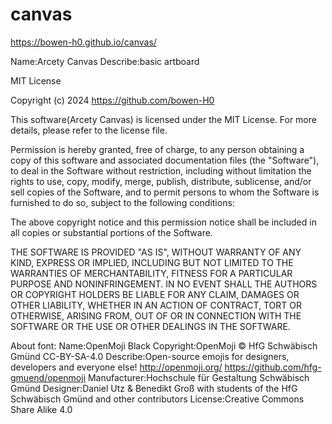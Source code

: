 # canvas
https://bowen-h0.github.io/canvas/

Name:Arcety Canvas
Describe:basic artboard


MIT License

Copyright (c) 2024 https://github.com/bowen-H0

This software(Arcety Canvas) is licensed under the MIT License. For more details, please refer to the license file.
    
Permission is hereby granted, free of charge, to any person obtaining a copy of this software and associated documentation files (the "Software"), to deal in the Software without restriction, including without limitation the rights to use, copy, modify, merge, publish, distribute, sublicense, and/or sell copies of the Software, and to permit persons to whom the Software is furnished to do so, subject to the following conditions:

The above copyright notice and this permission notice shall be included in all copies or substantial portions of the Software.

THE SOFTWARE IS PROVIDED "AS IS", WITHOUT WARRANTY OF ANY KIND, EXPRESS OR IMPLIED, INCLUDING BUT NOT LIMITED TO THE WARRANTIES OF MERCHANTABILITY, FITNESS FOR A PARTICULAR PURPOSE AND NONINFRINGEMENT. IN NO EVENT SHALL THE AUTHORS OR COPYRIGHT HOLDERS BE LIABLE FOR ANY CLAIM, DAMAGES OR OTHER LIABILITY, WHETHER IN AN ACTION OF CONTRACT, TORT OR OTHERWISE, ARISING FROM, OUT OF OR IN CONNECTION WITH THE SOFTWARE OR THE USE OR OTHER DEALINGS IN THE SOFTWARE.

About font:
Name:OpenMoji Black
Copyright:OpenMoji © HfG Schwäbisch Gmünd CC-BY-SA-4.0
Describe:Open-source emojis for designers, developers and everyone else! http://openmoji.org/ https://github.com/hfg-gmuend/openmoji
Manufacturer:Hochschule für Gestaltung Schwäbisch Gmünd
Designer:Daniel Utz & Benedikt Groß with students of the HfG Schwäbisch Gmünd and other contributors
License:Creative Commons Share Alike 4.0
